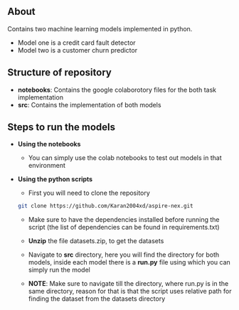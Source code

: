 About
-----
Contains two machine learning models implemented in python.
- Model one is a credit card fault detector
- Model two is a customer churn predictor

Structure of repository
-----------------------

- **notebooks**: Contains the google colaborotory files for the both task implementation
- **src**: Contains the implementation of both models

Steps to run the models
-----------------------

- **Using the notebooks**
    - You can simply use the colab notebooks to test out models in that environment

- **Using the python scripts**
    - First you will need to clone the repository
    ``````bash
    git clone https://github.com/Karan2004xd/aspire-nex.git
    ``````
    - Make sure to have the dependencies installed before running the script (the list of dependencies can be found in requirements.txt)

    - **Unzip** the file datasets.zip, to get the datasets

    - Navigate to **src** directory, here you will find the directory for both models, 
        inside each model there is a **run.py** file using which you can simply run the model

    - **NOTE**: Make sure to navigate till the directory, where run.py is in the same directory, reason for that is that the script uses relative path for finding the dataset from the datasets directory
